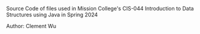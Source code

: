 Source Code of files used in Mission College's CIS-044 Introduction to Data Structures using Java in Spring 2024

Author: Clement Wu